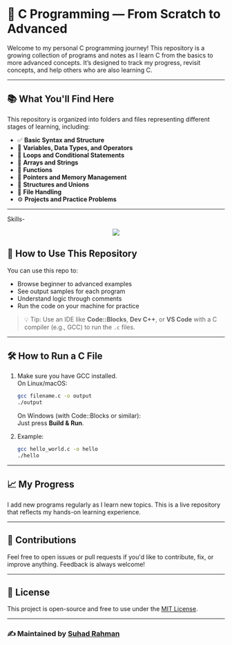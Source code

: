 
# 🧠 C Programming — From Scratch to Advanced

Welcome to my personal C programming journey! This repository is a growing collection of programs and notes as I learn C from the basics to more advanced concepts. It’s designed to track my progress, revisit concepts, and help others who are also learning C.

---

## 📚 What You'll Find Here

This repository is organized into folders and files representing different stages of learning, including:

- ✅ **Basic Syntax and Structure**
- 🔢 **Variables, Data Types, and Operators**
- 🔁 **Loops and Conditional Statements**
- 📂 **Arrays and Strings**
- 🧮 **Functions**
- 📌 **Pointers and Memory Management**
- 🧱 **Structures and Unions**
- 🧮 **File Handling**
- ⚙️ **Projects and Practice Problems**

---
Skills-
<p align="center">
  <a href="https://skillicons.dev">
    <img src="https://skillicons.dev/icons?i=git,kubernetes,docker,c,vim" />
  </a>
</p>

## 🚀 How to Use This Repository

You can use this repo to:

- Browse beginner to advanced examples
- See output samples for each program
- Understand logic through comments
- Run the code on your machine for practice

> 💡 Tip: Use an IDE like **Code::Blocks**, **Dev C++**, or **VS Code** with a C compiler (e.g., GCC) to run the `.c` files.

---

## 🛠 How to Run a C File

1. Make sure you have GCC installed.  
   On Linux/macOS:
   ```bash
   gcc filename.c -o output
   ./output
   ```

   On Windows (with Code::Blocks or similar):  
   Just press **Build & Run**.

2. Example:
   ```bash
   gcc hello_world.c -o hello
   ./hello
   ```

---

## 📈 My Progress

I add new programs regularly as I learn new topics. This is a live repository that reflects my hands-on learning experience.

---

## 🤝 Contributions

Feel free to open issues or pull requests if you'd like to contribute, fix, or improve anything. Feedback is always welcome!

---

## 📄 License

This project is open-source and free to use under the [MIT License](LICENSE).

---

### ✍️ Maintained by [Suhad Rahman](https://github.com/Suhad-Rahman)
